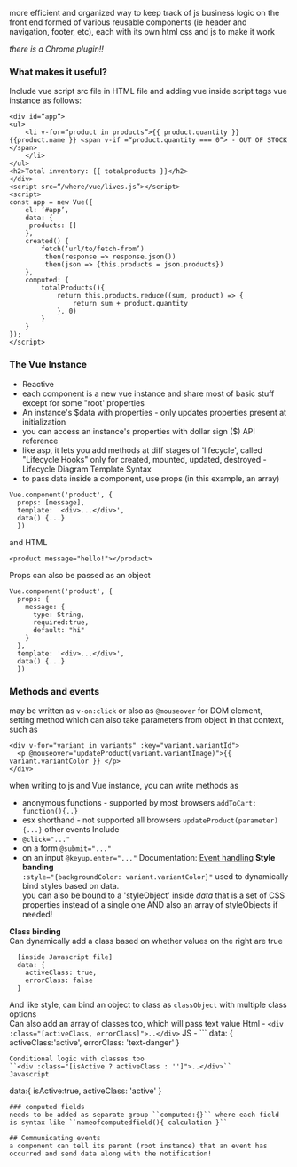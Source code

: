 more efficient and organized way to keep track of js business logic on the front end
formed of various reusable components (ie header and navigation, footer, etc), each with its own html css and js to make it work

*there is a Chrome plugin!!*

### What makes it useful?
Include vue script src file in HTML file
and adding vue inside script tags
vue instance as follows:
```
<div id=“app”>
<ul>
    <li v-for=“product in products”>{{ product.quantity }} {{product.name }} <span v-if =“product.quantity === 0”> - OUT OF STOCK </span>
    </li>
</ul>
<h2>Total inventory: {{ totalproducts }}</h2>
</div>
<script src=“/where/vue/lives.js”></script>
<script>
const app = new Vue({
    el: ‘#app’,
    data: {
     products: []
    },
    created() {
        fetch(‘url/to/fetch-from’)
        .then(response => response.json())
        .then(json => {this.products = json.products})
    },
    computed: {
        totalProducts(){
            return this.products.reduce((sum, product) => {
                return sum + product.quantity
            }, 0)
        }
    }
});
</script>
```
### The Vue Instance
* Reactive
* each component is a new vue instance and share most of basic stuff except for some "root' properties
* An instance's $data with properties - only updates properties present at initialization
* you can access an instance's properties with dollar sign ($) API reference
* like asp, it lets you add methods at diff stages of 'lifecycle', called "Lifecycle Hooks"
only for created, mounted, updated, destroyed - Lifecycle Diagram
Template Syntax
* to pass data inside a component, use props (in this example, an array)
```
Vue.component('product', {
  props: [message],
  template: '<div>...</div>',
  data() {...}
  })
```
and HTML
```
<product message="hello!"></product>
```
Props can also be passed as an object
```
Vue.component('product', {
  props: {
    message: {
      type: String,
      required:true,
      default: "hi"
    }
  },
  template: '<div>...</div>',
  data() {...}
  })
```
### Methods and events
may be written as ``v-on:click``
or also as ``@mouseover`` for DOM element, setting method which can also take parameters from object in that context, such as  
```
<div v-for="variant in variants" :key="variant.variantId">
  <p @mouseover="updateProduct(variant.variantImage)">{{ variant.variantColor }} </p>
</div>
```
when writing to js and Vue instance, you can write methods as
* anonymous functions - supported by most browsers ``addToCart: function(){..}``
* esx shorthand - not supported all browsers `` updateProduct(parameter){...} ``
other events Include
* ``@click="..."``
* on a form ``@submit="..."``
* on an input ``@keyup.enter="..."``
Documentation: [Event handling](https://vuejs.org/v2/guide/events.html)
**Style banding**  
``:style="{backgroundColor: variant.variantColor}"`` used to dynamically bind styles based on data.  
you can also be bound to a 'styleObject' inside *data* that
is a set of CSS properties instead of a single one
AND also an array of styleObjects if needed!

**Class binding**  
Can dynamically add a class based on whether values on the right are true
```:class="{ active: activeClass, 'text-danger': errorClass }"
  [inside Javascript file]
  data: {
    activeClass: true,
    errorClass: false
  }
```
And like style, can bind an object to class as ``classObject`` with multiple class options  
Can also add an array of classes too, which will pass text value
Html - ``<div :class="[activeClass, errorClass]">..</div>``
JS - ``` data: {
  activeClass:'active',
  errorClass: 'text-danger'
}
```
Conditional logic with classes too  
``<div :class="[isActive ? activeClass : '']">..</div>``
Javascript
```
 data:{
   isActive:true,
   activeClass: 'active'
 }
```
### computed fields
needs to be added as separate group ``computed:{}`` where each field is syntax like ``nameofcomputedfield(){ calculation }``

## Communicating events
a component can tell its parent (root instance) that an event has occurred and send data along with the notification!
